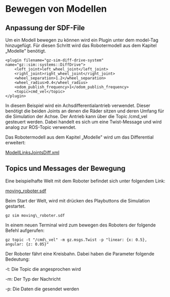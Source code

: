# Bewegen von Modellen

## Anpassung der SDF-File

Um ein Modell bewegen zu können wird ein Plugin unter dem model-Tag hinzugefügt. Für diesen Schritt wird das Robotermodell aus dem Kapitel „Modelle" benötigt.
```
<plugin filename="gz-sim-diff-drive-system" name="gz::sim::systems::DiffDrive">
    <left_joint>left_wheel_joint</left_joint>
    <right_joint>right_wheel_joint</right_joint>
    <wheel_separation>1.2</wheel_separation>
    <wheel_radius>0.4</wheel_radius>
    <odom_publish_frequency>1</odom_publish_frequency>
    <topic>cmd_vel</topic>
</plugin>

```

In diesem Beispiel wird ein Achsdifferentialantrieb verwendet. Dieser benötigt die beiden Joints an denen die Räder sitzen und deren Umfang für die Simulation der Achse. Der Antrieb kann über die Topic /cmd\_vel gesteuert werden. Dabei handelt es sich um eine Twist-Message und wird analog zur ROS-Topic verwendet.

Das Robotermodell aus dem Kapitel „Modelle" wird um das Differential erweitert:

[ModellLinksJointsDiff.xml](../snippets/ModellLinksJointsDiff.xml)

## Topics und Messages der Bewegung

Eine beispielhafte Welt mit dem Roboter befindet sich unter folgendem Link:

[moving\_roboter.sdf](../demo_worlds/moving_roboter.sdf)

Beim Start der Welt, wird mit drücken des Playbuttons die Simulation gestartet.
```
gz sim moving\_roboter.sdf
```

In einem neuen Terminal wird zum bewegen des Roboters der folgende Befehl aufgerufen:
```
gz topic -t "/cmd\_vel" -m gz.msgs.Twist -p "linear: {x: 0.5}, angular: {z: 0.05}"
```

Der Roboter fährt eine Kreisbahn. Dabei haben die Parameter folgende Bedeutung:

-t: Die Topic die angesprochen wird

-m: Der Typ der Nachricht

-p: Die Daten die gesendet werden